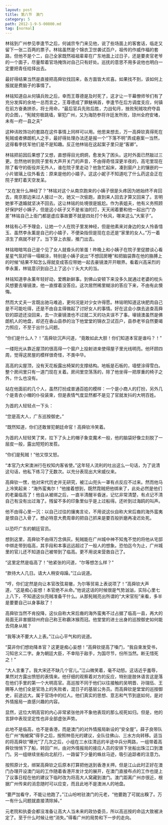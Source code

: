 ```yaml
---
layout: post
title: 第八节　澳门
category: 5
path: 2012-1-9-5-00800.md
tag: [normal]
---
```


林铭到广州参见李逢节之后，何诚宗专门来见他，说了些场面上的客套话，临走又留下一张二百两的票子。林铭虽然是个锦衣卫世袭试百户，祖传的作威作福的套路，但他不是个二，自己全家既然祖祖辈辈在广东地面上过日子，还是要卖官老爷的一个面子，尽量帮着官场掩饰对自己只有好处。巡抚的意思不用多说他也明白一定要把青任给择出去。

最好得结果当然是直接把高舜钦找回来，各方面皆大欢喜。如果找不到，该如何上报就是费脑子的事情了。

林铭知道自从何镇兵败之后，幸而王尊德是及时死了，这才让一干幕僚师爷们有了充分发挥的余地一总而言之，王尊德成了罪魅祸首，李逢节在后方调度支应，何镇在前方奋勇拼杀，将士用命，“最后官兵先败后胜，力战旬月，挫败髡贼攻府夺县的企图，，“髡贼穷极跳墙，窜犯广州，又为海防参将许廷发所败，琼州全府安堵，未有一府一县之夫“

这种讳败饰功的套路在这件事情上同样可以用。他思来想去，万一高舜钦真得死在髡贼或者佛朗机人之手，最好得处理办法还是报一个“下落不明”弄成悬案一当然，这得看李抚军他们是不是知趣。反正他林铭在这起案子里只是“客卿”。

林铭把前因后果想了又想，直想得目光炯炯，愈发失了困头。这时外面已然敲过三更。忽然他听到院子里有大声开关门的声音，不由得奇怪深更半夜的，高宅里现在除了看守的衙役并无外人，谁在院子里走动？他急忙起床，凑到窗户上的镶嵌的一小片玻璃上往外看去：原来是他的小嬉子。这这小妮子不知道吃了什么药这会正在院子里盯着天空发呆。

“又在发什么神经了？”林铭对这个从南京跑来的小姨子很是头疼因为她始终不肯回去，南京那边来过人接过一次，她又一次偷跑，直到来人回去才算又回来了。言明她爹不退婚就坚决不回去。这让林铭的处境很是尴尬。作为表姐夫，他有义务照顾好保护好小姨子，但是这小妖子又不是省油的灯，天天闹着要和他一起出门“办差”林铭自己上衙门都是虚应事故要不就是四处打个秋风，哪来这么“大案子”。

林铭有心不予理会，让她一个人在院子里发神经，但是他素来对身边的女人怜香惜玉、虽然李永薰是自己的小嬉子，不便染指但是现在总还是“家里的女人。”万一着凉生了病就不好了。当下穿上衣服，推门出去。

林铭暗暗骂自己是个见了女人就昏头的笨蛋！昨晚上和小姨子在院子里促膝谈心看星星气氛好得一塌糊涂，特别是小姨子说出“不想回房睡”和把脑袋靠在他的胳膊上的时候“结果不知怎么得就变成答应带她一起去豪镜澳开开眼界。看着兴高采烈的李永薰，林铭意识到自己上了这小丫头大大的当。

林铭知道李永薰年轻好动，爱瞧新鲜事。到佛山安顿下来没多久就通过老婆的枕头风想要去壕镜澳，他一直撑着没答应。这次居然稀里糊涂的答应下来，不由有此懊悔。

然而大丈夫一言既出驰马难追，更何况是对少女许得愿。林铭明知道这块肥肉自己是不可能吃得，还是不由自主得做起了讨好女人的事情。好在这会小旗去追查高舜钦的踪迹还没回来，去一次豪镜澳也不过就二天的功夫误不了事。壕镜澳虽然是佛朗机人的地盘，却还在香山县恭的治下他堂堂的锦衣卫试百户，县恭老爷自然要竭力照应，不至于出什么问题。

“你们是什么人？！”高舜钦沉声问道，“竟敢如此大胆！你们知道本官是谁吗？！”

一缕阳光从靠近屋顶的很高得一个窗户上投射进来使得屋子里光线明亮。他环顾四周，觉得这房屋的模样很奇怪，不类中华。

高高的尖屋顶，没有天花板露出椅架的支撑结构。地板是石板的，墙壁涂得雪白。整个房间里只有一道门现在关着。房间里空荡荡的，除了他坐得一把厚重的椅子之外，什么也没有。

站在他面前的几个人，虽然打扮成普通百姓的模样：一个是小商人的打扮，另外几个是青衣小帽的仆役装束，但是表情气度显然都不是见了官就发抖的大明百姓。

为首的人轻轻点一下头：

“您是高大人，广东巡按御史。”

“既然知道，你们还敢冒犯朝廷命官！高舜钦冷笑着。

为首的人轻轻笑了笑，拉下了头上的帽子象变魔术一般，他的脑袋好像立刻脱了一层皮一般，露出短短的发茬。

“你们是髡贼！”他又惊又怒。

“本官乃大宋澳洲行在权知内客省使。”这年轻人流利的吐出这么一句话，为了说清这句话，他私下练习了无数次。以充分表现出大宋威仪来。

高舜钦一愣，他对宋代历史并无研究，被江山兜头一罩有点反应不过来。然而他马上冷笑起来：“海外蛮夷尔！”他接着想到，既然霓贼把他绑来了，此处必然是他们的老巢临高了！他自从被绑之后，一直半清醒半昏迷，记忆非常清楚，有点记不清自己有没有出过海了。残留不多的印象里似乎是上过船得。还听到过海鸥的叫声。

他不由得心里一沉：以自己过往的攘夷言论，不用说这伙自称大宋后裔的海外蛮夷是恨自己入骨了。想必特意大费周章的把自己抓来是要百般折磨再凌迟处死。

以恐吓广东的朝廷官员。

想到这里，高舜钦不由得万念俱灰。髡贼能在广州城中神不知鬼不觉的将他从宅邸中绑走带到临高，其手段和本事远远超过了一般人的想象。恐怕迄今为止，广州城里的官儿还不知道自己被带到了临高。更不用说来营救自己了。

“这里定然是临高了！”他紧张的问道，“尔等想怎么样？”

“款待大人几日。请大人稍安母躁。”江山说道。

“哼，你们定然是向让本官改弦易辙，为尔等贸易上表说项了！”高舜钦大声道，“这是痴心妄想！本官绝不从命。”他说这话的时候很是气势汹汹，实际心里七上八下，不知道这伙亮贼准备干什么。从那髡贼亮出所谓的“大宋官衔”来看，多半是要要自己以身事敌了！

高舜钦当然不肯投降，这伙自称大宋后裔的海外蛮夷不过占据了临高一县，再大的局面无非害据琼州府自己称王称霸沐猴而冠。他堂堂的进士出身的巡按御史如何能去伺身从贼？

“我等决不要大人上表。”江山心平气和的说道。

“莫非你们想劝降本官？这更是痴心妄想！”高舜钦提高了嗓门，“我自束发受书，习知忠义二字。身为朝廷大臣，不幸陷于敌手，为国尽节，份所当然。断无惜死之！”

“大人言重了。我大宋还不缺几个官儿。”江山微笑着，毫不动怒。这话近乎羞辱，果然对方露出愤怒的表情来。他仔细的观察着对方的反应，特别是肢休语言这是落在他们手里的第一个大明高官。高巡按不同于他们以往接触的吴明晋、孙瑞伍、王赐等人他们全是官场上的失败者，混日子的基层公务员。而高舜钦是堂堂的巡按御史，前途远大。属于官场中的红人。他们真实的思想、意志和气节到底如何，是对外情报局一直感兴趣的内容。

显然，这位大明高官的内心非常紧张他并不象他表现的那么视死如归。但是，他的言辞中表现坚定性也非全部虚张声势。

此地不是临高，也不是香港，而是澳门的对外情报局新设的“安全屋”。薛子良带队在广州“掏被窝”得手之后，按照林佰光的建议，全队往佛山、三水方向转移。适当的将高舜钦“曝光”了几次之后，小组在三水往清远的半途中兵分两路，一组带着高舜钦悄悄下了船，转回广州，由对外情报局的接应人员的安排下坐船出珠江口到澳门。另一组继续坐船向北航行，一路留下少量的蛛丝马迹，吸引追踪者的注意力。

按照原计戈，绑架高舜钦之后原本打算把他送到香港关押。但是江山此时正好在澳门办理开设澳门站的工作随着香港开发计戈的展开，在澳门直接布点的工作也提上了议事日程在他的建议下临时改为将高大人窝藏到澳门。澳门距离广州亦很近，根据广州传来的消息随时可以应变，而且此地不是澳洲人的地盘。

“要严加看守，不能让他跑了。”江山吩咐驻澳门的元老，“他要跑了可就出糗了。万一有什么问题就直接清除掉。”

元老院和执委会都没准备让高大人当未来的政协委员，所以高巡按的命运大致被决定了。至于什么时候让他“消失。”得看广州的局势和下一步的走向。